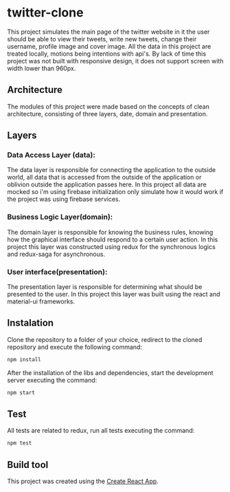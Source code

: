 # twitter-clone

This project simulates the main page of the twitter website in it the user should be able to view their tweets, write new tweets, change their username, profile image and cover image. All the data in this project are treated locally, motions being intentions with api's. By lack of time this project was not built with  responsive design, it does not support screen with width lower than 960px. 

## Architecture

The modules of this project were made based on the concepts of clean architecture, consisting of three layers, date, domain and presentation.

## Layers

### Data Access Layer (data):

The data layer is responsible for connecting the application to the outside world, all data that is accessed from the outside of the application or oblivion outside the application passes here. In this project all data are mocked so i'm using firebase initialization only simulate how it would work if the project was using firebase services.

### Business Logic Layer(domain):

The domain layer is responsible for knowing the business rules, knowing how the graphical interface should respond to a certain user action. In this project this layer was constructed using redux for the synchronous logics and redux-saga for asynchronous.

### User interface(presentation):

The presentation layer is responsible for determining what should be presented to the user. In this project this layer was built using the react and material-ui frameworks.

## Instalation

Clone the repository to a folder of your choice, redirect to the cloned repository and execute the following command:

```javascript
npm install
```

After the installation of the libs and dependencies, start the development server executing the command:

```javascript
npm start
```

## Test

All tests are related to redux, run all tests executing the command:

```javascript
npm test
```

## Build tool

This project was created using the [Create React App](https://github.com/facebookincubator/create-react-app).
